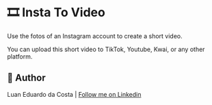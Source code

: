 # :film_strip: Insta To Video

Use the fotos of an Instagram account to create a short video.

You can upload this short video to TikTok, Youtube, Kwai, or any other platform.

## :man: Author

Luan Eduardo da Costa | [Follow me on Linkedin](https://www.linkedin.com/in/luaneducosta/)
